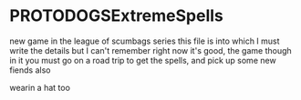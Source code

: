 # PROTODOGSExtremeSpells
new game in the league of scumbags series
this file is into which I must write the details but I can't remember right now
it's good, the game though
in it you must go on a road trip to get the spells, and pick up some new fiends also


wearin a hat too 
